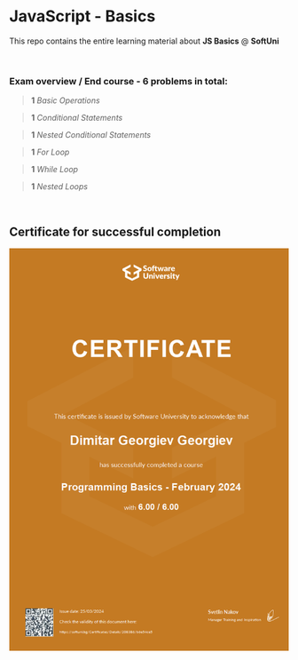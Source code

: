 # JavaScript - Basics

This repo contains the entire learning material about **JS Basics** @ **SoftUni**

<br>

### Exam overview / End course - 6 problems in total:

>**1** *Basic Operations*

>**1** *Conditional Statements*

>**1** *Nested Conditional Statements*

>**1** *For Loop*

>**1** *While Loop*

>**1** *Nested Loops*

<br>

## Certificate for successful completion

[<img src="https://github.com/dmtfvn/softuni-js-basics/blob/main/certificate/js-basics-certificate.jpeg?raw=true" alt="certificate">](https://github.com/dmtfvn/softuni-js-basics/blob/main/certificate/js-basics-curriculum.jpeg?raw=true)
